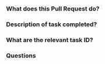 ### What does this Pull Request do?

### Description of task completed?

### What are the relevant task ID?

### Questions
